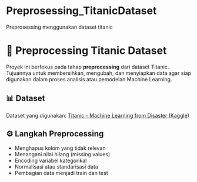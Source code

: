 # Preprosessing_TitanicDataset
Preprosessing menggunakan dataset titanic

# 🧹 Preprocessing Titanic Dataset

Proyek ini berfokus pada tahap **preprocessing** dari dataset Titanic.  
Tujuannya untuk membersihkan, mengubah, dan menyiapkan data agar siap digunakan dalam proses analisis atau pemodelan Machine Learning.

## 📊 Dataset
Dataset yang digunakan: [Titanic - Machine Learning from Disaster (Kaggle)](https://www.kaggle.com/c/titanic)

## ⚙️ Langkah Preprocessing
- Menghapus kolom yang tidak relevan  
- Menangani nilai hilang (missing values)  
- Encoding variabel kategorikal  
- Normalisasi atau standarisasi data  
- Pembagian data menjadi train dan test
